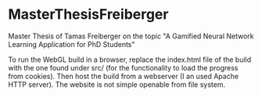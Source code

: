 # MasterThesisFreiberger
Master Thesis of Tamas Freiberger on the topic "A Gamified Neural Network Learning Application for PhD Students"

To run the WebGL build in a browser, replace the index.html file of the build with the one found under src/ (for the functionality to load the progress from cookies).
Then host the build from a webserver (I an used Apache HTTP server). The website is not simple openable from file system.
